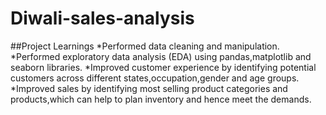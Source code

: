 # Diwali-sales-analysis
##Project Learnings
*Performed data cleaning and manipulation.
*Performed exploratory data analysis (EDA) using pandas,matplotlib and seaborn libraries.
*Improved customer experience by identifying potential customers across different states,occupation,gender and age groups.
*Improved sales by identifying most selling product categories and products,which can help to plan inventory and hence meet the demands.
